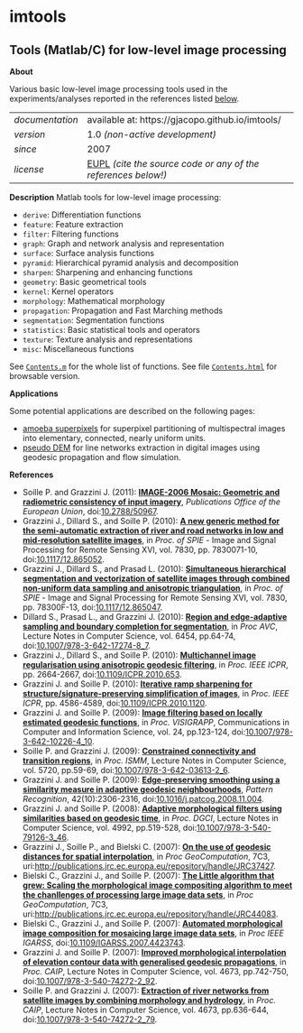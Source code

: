 imtools
=======

Tools (Matlab/C) for low-level image processing
---

**About**

Various basic low-level image processing tools used in the experiments/analyses reported in the references listed [below](#References).

<table align="center">
    <tr> <td align="left"><i>documentation</i></td> <td align="left">available at: https://gjacopo.github.io/imtools/</td> </tr> 
    <tr> <td align="left"><i>version</i></td> <td align="left">1.0 <i>(non-active development)</i> </td> </tr> 
    <tr> <td align="left"><i>since</i></td> <td align="left">2007</td> </tr> 
    <tr> <td align="left"><i>license</i></td> <td align="left"><a href="https://joinup.ec.europa.eu/sites/default/files/eupl1.1.-licence-en_0.pdfEUPL">EUPL</a>  <i>(cite the source code or any of the references below!)</i> </td> </tr> 
</table>

**Description**
Matlab tools for low-level image processing:
* `derive`:  Differentiation functions
* `feature`:  Feature extraction
* `filter`:  Filtering functions
* `graph`:  Graph and network analysis and representation
* `surface`:  Surface analysis functions
* `pyramid`:  Hierarchical pyramid analysis and decomposition		
* `sharpen`:  Sharpening and enhancing functions		 
* `geometry`:  Basic geometrical tools 	
* `kernel`:  Kernel operators
* `morphology`:  Mathematical morphology
* `propagation`:  Propagation and Fast Marching methods
* `segmentation`:  Segmentation functions	
* `statistics`:  Basic statistical tools and operators
* `texture`:  Texture analysis and representations		
* `misc`:  Miscellaneous functions	

See [`Contents.m`](Contents.m) for the whole list of functions. See file [`Contents.html`](https://gjacopo.github.io/imtools/Contents.html) for browsable version.

**Applications** 

Some potential applications are described on the following pages:
* [amoeba superpixels](apps/amoeba/README.md) for superpixel partitioning of multispectral images into elementary, connected, nearly uniform units.
* [pseudo DEM](apps/pdem/README.md) for line networks extraction in digital images using geodesic propagation and flow simulation.

**<a name="References"></a>References** 

* Soille P. and Grazzini J. (2011): [**IMAGE-2006 Mosaic: Geometric and radiometric consistency of input imagery**](http://publications.jrc.ec.europa.eu/repository/bitstream/JRC49168/lbne23636enn.pdf), _Publications Office of the European Union_, doi:[10.2788/50967](http://dx.doi.org/10.2788/50967).
* Grazzini J., Dillard S., and Soille P. (2010): [**A new generic method for the semi-automatic extraction of river and road networks in low and mid-resolution satellite images**](http://spiedigitallibrary.org/proceedings/resource/2/psisdg/7830/1/783007_1), in _Proc. of SPIE_ - Image and Signal Processing for Remote Sensing XVI, vol. 7830, pp. 7830071-10, doi:[10.1117/12.865052](http://dx.doi.org/10.1117/12.865052).
* Grazzini J., Dillard S., and Prasad L. (2010): [**Simultaneous hierarchical segmentation and vectorization of satellite images through combined non-uniform data sampling and anisotropic triangulation**](https://spie.org/Publications/Proceedings/Paper/10.1117/12.865047), in _Proc. of SPIE_ - Image and Signal Processing for Remote Sensing XVI, vol. 7830, pp. 78300F-13, doi:[10.1117/12.865047](http://dx.doi.org/10.1117/12.865047).
* Dillard S., Prasad L., and Grazzini J. (2010): [**Region and edge-adaptive sampling and boundary completion for segmentation**](http://link.springer.com/chapter/10.1007/978-3-642-17274-8_7), in _Proc AVC_, Lecture Notes in Computer Science, vol. 6454, pp.64-74, doi:[10.1007/978-3-642-17274-8_7](http://dx.doi.org/10.1007/978-3-642-17274-8_7).
* Grazzini J., Dillard S., and Soille P. (2010): [**Multichannel image regularisation using anisotropic geodesic filtering**](http://ieeexplore.ieee.org/xpls/abs_all.jsp?arnumber=5596008), in _Proc. IEEE ICPR_, pp. 2664-2667, doi:[10.1109/ICPR.2010.653](http://dx.doi.org/10.1109/ICPR.2010.653).
* Grazzini J. and Soille P. (2010): [**Iterative ramp sharpening for structure/signature-preserving simplification of images**](http://ieeexplore.ieee.org/xpls/abs_all.jsp?arnumber=5597348), in _Proc. IEEE ICPR_, pp. 4586-4589, doi:[10.1109/ICPR.2010.1120](http://dx.doi.org/10.1109/ICPR.2010.1120).
* Grazzini J.  and Soille P. (2009): [**Image filtering based on locally estimated geodesic functions**](http://www.springerlink.com/content/v264v11754004500), in _Proc. VISIGRAPP_, Communications in Computer and Information Science, vol. 24, pp.123-124, doi:[10.1007/978-3-642-10226-4_10](http://dx.doi.org/10.1007/978-3-642-10226-4_10).
* Soille P. and Grazzini J. (2009): [**Constrained connectivity and transition regions**](http://www.springerlink.com/content/g6h8mk8447041532/), in _Proc. ISMM_, Lecture Notes in Computer Science, vol. 5720, pp.59-69, doi:[10.1007/978-3-642-03613-2_6](http://dx.doi.org/10.1007/978-3-642-03613-2_6).
* Grazzini J. and Soille P. (2009): [**Edge-preserving smoothing using a similarity measure in adaptive geodesic neighbourhoods**](http://www.sciencedirect.com/science/article/pii/S003132030800469X), _Pattern Recognition_, 42(10):2306-2316, doi:[10.1016/j.patcog.2008.11.004](http://dx.doi.org/10.1016/j.patcog.2008.11.004).
* Grazzini J.  and Soille P. (2008): [**Adaptive morphological filters using similarities based on geodesic time**](http://www.springerlink.com/content/f6v62233xqkklq72), in _Proc. DGCI_, Lecture Notes in Computer Science, vol. 4992, pp.519-528, doi:[10.1007/978-3-540-79126-3_46](http://dx.doi.org/10.1007/978-3-540-79126-3_46).
* Grazzini J., Soille P., and Bielski C. (2007): [**On the use of geodesic distances for spatial interpolation**](http://www.geocomputation.org/2007/7C-Spatial_statistics_3/7C3.pdf), in _Proc GeoComputation_, 7C3, uri:http://publications.jrc.ec.europa.eu/repository/handle/JRC37427.
* Bielski C., Grazzini J., and Soille P. (2007): [**The Little algorithm that grew: Scaling the morphological image compositing algorithm to meet the chanllenges of processing large image data sets**](http://www.geocomputation.org/2007/1A-Remote_Sensing_1/1A5.pdf), in _Proc GeoComputation_, 7C3, uri:http://publications.jrc.ec.europa.eu/repository/handle/JRC44083.
* Bielski C., Grazzini J., and Soille P. (2007): [**Automated morphological image composition for mosaicing large image data sets**](http://ieeexplore.ieee.org/document/4423743/), in _Proc IEEE IGARSS_, doi:[10.1109/IGARSS.2007.4423743](http://dx.doi.org/10.1109/IGARSS.2007.4423743).
* Grazzini J. and Soille P. (2007): [**Improved morphological interpolation of elevation contour data with generalised geodesic propagations**](http://link.springer.com/chapter/10.1007%2F978-3-540-74272-2_92), in _Proc. CAIP_, Lecture Notes in Computer Science, vol. 4673, pp.742-750, doi:[10.1007/978-3-540-74272-2_92](http://dx.doi.org/10.1007/978-3-540-74272-2_92).
* Soille P. and Grazzini J. (2007): [**Extraction of river networks from satellite images by combining morphology and hydrology**](http://link.springer.com/chapter/10.1007%2F978-3-540-74272-2_79), in _Proc. CAIP_, Lecture Notes in Computer Science, vol. 4673, pp.636-644, doi:[10.1007/978-3-540-74272-2_79](http://dx.doi.org/10.1007/978-3-540-74272-2_79).
